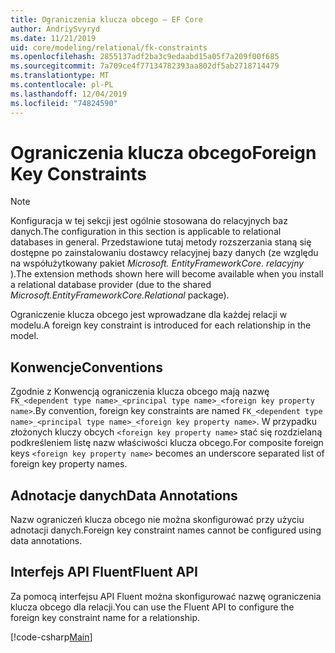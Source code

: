 ```yaml
---
title: Ograniczenia klucza obcego — EF Core
author: AndriySvyryd
ms.date: 11/21/2019
uid: core/modeling/relational/fk-constraints
ms.openlocfilehash: 2855137adf2ba3c9edaabd15a05f7a209f00f685
ms.sourcegitcommit: 7a709ce4f77134782393aa802df5ab2718714479
ms.translationtype: MT
ms.contentlocale: pl-PL
ms.lasthandoff: 12/04/2019
ms.locfileid: "74824590"
---
```

# <a name="foreign-key-constraints"></a><span data-ttu-id="9ce3f-102">Ograniczenia klucza obcego</span><span class="sxs-lookup"><span data-stu-id="9ce3f-102">Foreign Key Constraints</span></span>

> [!NOTE]  
> <span data-ttu-id="9ce3f-103">Konfiguracja w tej sekcji jest ogólnie stosowana do relacyjnych baz danych.</span><span class="sxs-lookup"><span data-stu-id="9ce3f-103">The configuration in this section is applicable to relational databases in general.</span></span> <span data-ttu-id="9ce3f-104">Przedstawione tutaj metody rozszerzania staną się dostępne po zainstalowaniu dostawcy relacyjnej bazy danych (ze względu na współużytkowany pakiet *Microsoft. EntityFrameworkCore. relacyjny* ).</span><span class="sxs-lookup"><span data-stu-id="9ce3f-104">The extension methods shown here will become available when you install a relational database provider (due to the shared *Microsoft.EntityFrameworkCore.Relational* package).</span></span>

<span data-ttu-id="9ce3f-105">Ograniczenie klucza obcego jest wprowadzane dla każdej relacji w modelu.</span><span class="sxs-lookup"><span data-stu-id="9ce3f-105">A foreign key constraint is introduced for each relationship in the model.</span></span>

## <a name="conventions"></a><span data-ttu-id="9ce3f-106">Konwencje</span><span class="sxs-lookup"><span data-stu-id="9ce3f-106">Conventions</span></span>

<span data-ttu-id="9ce3f-107">Zgodnie z Konwencją ograniczenia klucza obcego mają nazwę `FK_<dependent type name>_<principal type name>_<foreign key property name>`.</span><span class="sxs-lookup"><span data-stu-id="9ce3f-107">By convention, foreign key constraints are named `FK_<dependent type name>_<principal type name>_<foreign key property name>`.</span></span> <span data-ttu-id="9ce3f-108">W przypadku złożonych kluczy obcych `<foreign key property name>` stać się rozdzielaną podkreśleniem listę nazw właściwości klucza obcego.</span><span class="sxs-lookup"><span data-stu-id="9ce3f-108">For composite foreign keys `<foreign key property name>` becomes an underscore separated list of foreign key property names.</span></span>

## <a name="data-annotations"></a><span data-ttu-id="9ce3f-109">Adnotacje danych</span><span class="sxs-lookup"><span data-stu-id="9ce3f-109">Data Annotations</span></span>

<span data-ttu-id="9ce3f-110">Nazw ograniczeń klucza obcego nie można skonfigurować przy użyciu adnotacji danych.</span><span class="sxs-lookup"><span data-stu-id="9ce3f-110">Foreign key constraint names cannot be configured using data annotations.</span></span>

## <a name="fluent-api"></a><span data-ttu-id="9ce3f-111">Interfejs API Fluent</span><span class="sxs-lookup"><span data-stu-id="9ce3f-111">Fluent API</span></span>

<span data-ttu-id="9ce3f-112">Za pomocą interfejsu API Fluent można skonfigurować nazwę ograniczenia klucza obcego dla relacji.</span><span class="sxs-lookup"><span data-stu-id="9ce3f-112">You can use the Fluent API to configure the foreign key constraint name for a relationship.</span></span>

[!code-csharp[Main](../../../../samples/core/Modeling/FluentAPI/Relational/RelationshipConstraintName.cs?name=Constraint&highlight=12)]
